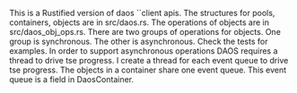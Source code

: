 This is a Rustified version of daos ``client apis. The structures for pools, containers, objects are in src/daos.rs. The operations of objects are in src/daos_obj_ops.rs. There are two groups of operations for objects. One group is synchronous. The other is asynchronous. Check the tests for examples.
In order to support asynchronous operations DAOS requires a thread to drive tse progress. I create a thread for each event queue to drive tse progress. The objects in a container share one event queue. This event queue is a field in DaosContainer.